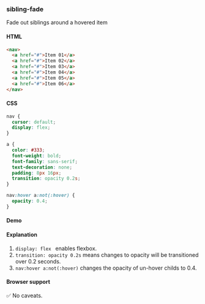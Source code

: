 ### sibling-fade

Fade out siblings around a hovered item

#### HTML

```html
<nav>
  <a href="#">Item 01</a>
  <a href="#">Item 02</a>
  <a href="#">Item 03</a>
  <a href="#">Item 04</a>
  <a href="#">Item 05</a>
  <a href="#">Item 06</a>
</nav>
```

#### CSS

```css
nav {
  cursor: default;
  display: flex;
}

a {
  color: #333;
  font-weight: bold;
  font-family: sans-serif;
  text-decoration: none;
  padding: 8px 16px;
  transition: opacity 0.2s;
}

nav:hover a:not(:hover) {
  opacity: 0.4;
}
```

#### Demo

#### Explanation

1. `display: flex ` enables flexbox.
2. `transition: opacity 0.2s` means changes to opacity will be transitioned over 0.2 seconds.
3. `nav:hover a:not(:hover)` changes the opacity of un-hover childs to 0.4.

#### Browser support
✅ No caveats.
